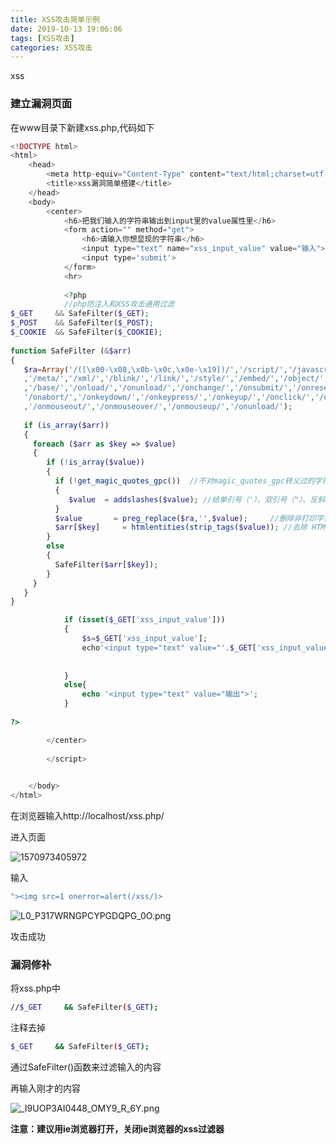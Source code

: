```yaml
---
title: XSS攻击简单示例
date: 2019-10-13 19:06:06
tags: [XSS攻击]
categories: XSS攻击
---
```

xss
<!--more-->

### 建立漏洞页面

在www目录下新建xss.php,代码如下

```php
<!DOCTYPE html>
<html>
	<head>
		<meta http-equiv="Content-Type" content="text/html;charset=utf-8">
		<title>xss漏洞简单搭建</title>
	</head>
	<body>
		<center>
			<h6>把我们输入的字符串输出到input里的value属性里</h6>
			<form action="" method="get">
				<h6>请输入你想显现的字符串</h6>
				<input type="text" name="xss_input_value" value="输入"><br />
				<input type='submit'>
			</form>
			<hr>
	
			<?php
			//php防注入和XSS攻击通用过滤
$_GET     && SafeFilter($_GET);
$_POST    && SafeFilter($_POST);
$_COOKIE  && SafeFilter($_COOKIE);
  
function SafeFilter (&$arr) 
{
   $ra=Array('/([\x00-\x08,\x0b-\x0c,\x0e-\x19])/','/script/','/javascript/','/vbscript/','/expression/','/applet/'
   ,'/meta/','/xml/','/blink/','/link/','/style/','/embed/','/object/','/frame/','/layer/','/title/','/bgsound/'
   ,'/base/','/onload/','/onunload/','/onchange/','/onsubmit/','/onreset/','/onselect/','/onblur/','/onfocus/',
   '/onabort/','/onkeydown/','/onkeypress/','/onkeyup/','/onclick/','/ondblclick/','/onmousedown/','/onmousemove/'
   ,'/onmouseout/','/onmouseover/','/onmouseup/','/onunload/');
     
   if (is_array($arr))
   {
     foreach ($arr as $key => $value) 
     {
        if (!is_array($value))
        {
          if (!get_magic_quotes_gpc())  //不对magic_quotes_gpc转义过的字符使用addslashes(),避免双重转义。
          {
             $value  = addslashes($value); //给单引号（'）、双引号（"）、反斜线（\）与 NUL（NULL 字符）  加上反斜线转义
          }
          $value       = preg_replace($ra,'',$value);     //删除非打印字符，粗暴式过滤xss可疑字符串
          $arr[$key]     = htmlentities(strip_tags($value)); //去除 HTML 和 PHP 标记并转换为 HTML 实体
        }
        else
        {
          SafeFilter($arr[$key]);
        }
     }
   }
}

			if (isset($_GET['xss_input_value']))
			{
				$s=$_GET['xss_input_value'];
				echo'<input type="text" value="'.$_GET['xss_input_value'].'">';
				
				
			}
			else{
				echo '<input type="text" value="输出">';
			}
			
?>

		</center>
		
		</script>
		

	</body>
</html>
```

在浏览器输入http://localhost/xss.php/

进入页面

![1570973405972](C:\Users\张寅\AppData\Roaming\Typora\typora-user-images\1570973405972.png)

输入

```bash
"><img src=1 onerror=alert(/xss/)>
```

![L0_P317WRNGPCYPGDQPG_0O.png](https://i.loli.net/2019/10/13/UonfqPdrGlsBXSt.png)

攻击成功

### 漏洞修补

将xss.php中

```bash
//$_GET     && SafeFilter($_GET);
```

注释去掉

```bash
$_GET     && SafeFilter($_GET);
```

通过SafeFilter()函数来过滤输入的内容

再输入刚才的内容

![_I9UOP3AI0448_OMY9_R_6Y.png](https://i.loli.net/2019/10/13/l2DCHsWTqGRXNfJ.png)

**注意：建议用ie浏览器打开，关闭ie浏览器的xss过滤器**